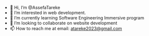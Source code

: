 - 👋 Hi, I’m @AssefaTareke
- 👀 I’m interested in web development.
- 🌱 I’m currently learning Software Engineering Immersive program
- 💞️ I’m looking to collaborate on website development
- 📫 How to reach me at email: atareke2023@gmail.com

<!---
AssefaTareke/AssefaTareke is a ✨ special ✨ repository because its `README.md` (this file) appears on your GitHub profile.
You can click the Preview link to take a look at your changes.
--->
